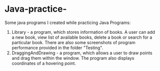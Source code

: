 # Java-practice-
Some java programs I created while practicing
Java Programs:
1) Library - a program, which stores information of books. A user can add a new book, view list of available books, delete a book or search for a particular book. There are also some screenshots of program performance provided in the folder "Testing".
2) DraggingAndDrawing - a program, which allows a user to draw points and drag them within the window. The program also displays coordinates of a hovering point.
